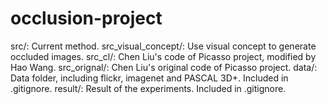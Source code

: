 # occlusion-project

src/: Current method.
src_visual_concept/: Use visual concept to generate occluded images.
src_cl/: Chen Liu's code of Picasso project, modified by Hao Wang.
src_orignal/: Chen Liu's original code of Picasso project.
data/: Data folder, including flickr, imagenet and PASCAL 3D+. Included in .gitignore.
result/: Result of the experiments. Included in .gitignore.
